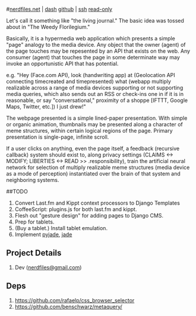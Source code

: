 #[nerdfiles.net](http://nerdfiles.net) | [dash](http://nerdfiles.net/dashboard/) [github](http://github.com/nerdfiles/nerdfiles_net_dev) | [ssh](pip://git+git@github.com:nerdfiles/nerdfiles_net_dev.git#nerdfiles_net_dev) [read-only](git://github.com/nerdfiles/nerdfiles_net_dev.git)

Let's call it something like "the living journal." The basic idea was tossed about in "The Weedy Florilegium." 

Basically, it is a hypermedia web application which presents a simple "page" analogy to the media device. Any object that the owner (agent) of the page touches may be repesented by an API that exists on the web. Any consumer (agent) that touches the page in some determinate way may invoke an opportunistic API that has potential.

  e.g.  "Hey (Face.com API), 
        look (handwriting app) 
        at (Geolocation API connecting timecreated and timepresented) 
        what (webapp multiply realizable across a range of media devices supporting or not supporting media queries, which also sends out an RSS or check-ins one in if it is in reasonable, or say "conversational," proximity of a shoppe [IFTTT, Google Maps, Twitter, etc.]) 
        I just drew!"

The webpage presented is a simple lined-paper presentation. With simple or organic animation, thumbnails may be presented along a character of meme structures, within certain logical regions of the page. Primary presentation is single-page, infinite scroll. 

If a user clicks on anything, even the page itself, a feedback (recursive callback) system should exist to, along privacy settings (CLAIMS <-> MODIFY; LIBERTIES <-> READ >> .responsibility), train the artificial neural network for selection of multiply realizable meme structures (media device as a mode of perception) instantiated over the brain of that system and neighboring systems.

##TODO

1. Convert Last.fm and Kippt context processors to Django Templates
2. CoffeeScript: plugins.js for both last.fm and kippt.
3. Flesh out "gesture design" for adding pages to Django CMS.
4. Prep for tablets.
5. (Buy a tablet.) Install tablet emulation.
6. Implement [pyjade](https://github.com/SyrusAkbary/pyjade), [jade](https://github.com/visionmedia/jade/blob/master/Readme.md)

## Project Details

1. Dev (nerdfiles@gmail.com)

## Deps

1. https://github.com/rafaelp/css_browser_selector
2. https://github.com/benschwarz/metaquery/

